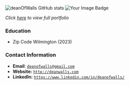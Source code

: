 <link rel="stylesheet" type="text/css" media="all" href="./style.css" />

<!-- ![](https://github-readme-stats.vercel.app/api/top-langs/?username=deanofwalls&hide=roff,tsql,html,css,javascript,c,c%2B%2B,MATLAB,perl&theme=tokyonight)<br> -->

<img alt="deanOfWalls GitHub stats" src="https://github-readme-stats.vercel.app/api?username=deanOfWalls&hide_rank=true&hide=stars,contribs&show_icons=true&theme=react">

<img src="https://tryhackme-badges.s3.amazonaws.com/deanofwalls.png" alt="Your Image Badge" />





_Click [here](https://deanofwalls.github.io/deanOfWalls/resume.html) to view full portfolio_


### Education
* Zip Code Wilmington (2023)


### Contact Information
* **Email**: [`deanofwalls@gmail.com`](mailto:deanofwalls@gmail.com)
* **Website:** [`http://deanwalls.com`](http://deanwalls.com)
* **LinkedIn:** [`https://www.linkedin.com/in/deanofwalls/`](https://www.linkedin.com/in/deanofwalls)
